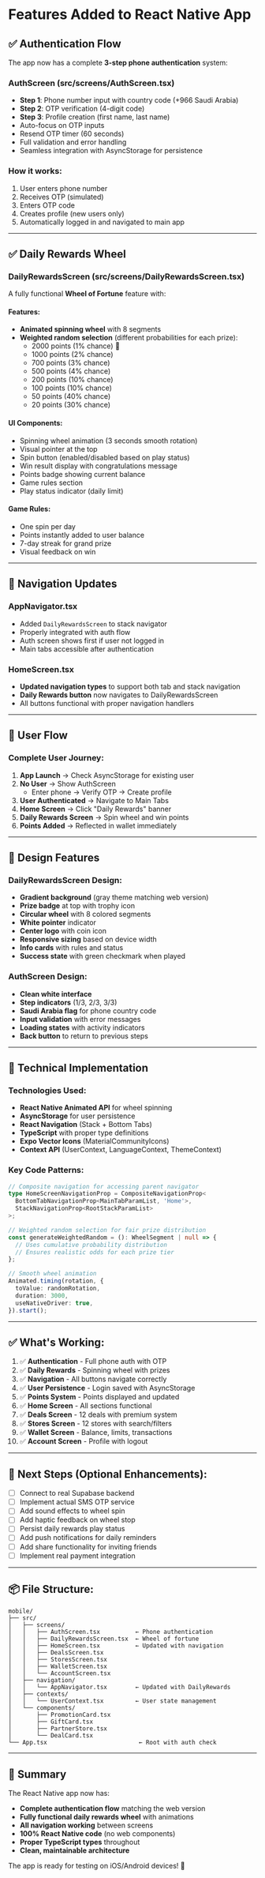 # Features Added to React Native App

## ✅ Authentication Flow
The app now has a complete **3-step phone authentication** system:

### AuthScreen (src/screens/AuthScreen.tsx)
- **Step 1**: Phone number input with country code (+966 Saudi Arabia)
- **Step 2**: OTP verification (4-digit code)
- **Step 3**: Profile creation (first name, last name)
- Auto-focus on OTP inputs
- Resend OTP timer (60 seconds)
- Full validation and error handling
- Seamless integration with AsyncStorage for persistence

### How it works:
1. User enters phone number
2. Receives OTP (simulated)
3. Enters OTP code
4. Creates profile (new users only)
5. Automatically logged in and navigated to main app

---

## ✅ Daily Rewards Wheel

### DailyRewardsScreen (src/screens/DailyRewardsScreen.tsx)
A fully functional **Wheel of Fortune** feature with:

#### Features:
- **Animated spinning wheel** with 8 segments
- **Weighted random selection** (different probabilities for each prize):
  - 2000 points (1% chance) 🎁
  - 1000 points (2% chance)
  - 700 points (3% chance)
  - 500 points (4% chance)
  - 200 points (10% chance)
  - 100 points (10% chance)
  - 50 points (40% chance)
  - 20 points (30% chance)

#### UI Components:
- Spinning wheel animation (3 seconds smooth rotation)
- Visual pointer at the top
- Spin button (enabled/disabled based on play status)
- Win result display with congratulations message
- Points badge showing current balance
- Game rules section
- Play status indicator (daily limit)

#### Game Rules:
- One spin per day
- Points instantly added to user balance
- 7-day streak for grand prize
- Visual feedback on win

---

## 🔄 Navigation Updates

### AppNavigator.tsx
- Added `DailyRewardsScreen` to stack navigator
- Properly integrated with auth flow
- Auth screen shows first if user not logged in
- Main tabs accessible after authentication

### HomeScreen.tsx
- **Updated navigation types** to support both tab and stack navigation
- **Daily Rewards button** now navigates to DailyRewardsScreen
- All buttons functional with proper navigation handlers

---

## 📱 User Flow

### Complete User Journey:
1. **App Launch** → Check AsyncStorage for existing user
2. **No User** → Show AuthScreen
   - Enter phone → Verify OTP → Create profile
3. **User Authenticated** → Navigate to Main Tabs
4. **Home Screen** → Click "Daily Rewards" banner
5. **Daily Rewards Screen** → Spin wheel and win points
6. **Points Added** → Reflected in wallet immediately

---

## 🎨 Design Features

### DailyRewardsScreen Design:
- **Gradient background** (gray theme matching web version)
- **Prize badge** at top with trophy icon
- **Circular wheel** with 8 colored segments
- **White pointer** indicator
- **Center logo** with coin icon
- **Responsive sizing** based on device width
- **Info cards** with rules and status
- **Success state** with green checkmark when played

### AuthScreen Design:
- **Clean white interface**
- **Step indicators** (1/3, 2/3, 3/3)
- **Saudi Arabia flag** for phone country code
- **Input validation** with error messages
- **Loading states** with activity indicators
- **Back button** to return to previous steps

---

## 🔧 Technical Implementation

### Technologies Used:
- **React Native Animated API** for wheel spinning
- **AsyncStorage** for user persistence
- **React Navigation** (Stack + Bottom Tabs)
- **TypeScript** with proper type definitions
- **Expo Vector Icons** (MaterialCommunityIcons)
- **Context API** (UserContext, LanguageContext, ThemeContext)

### Key Code Patterns:
```typescript
// Composite navigation for accessing parent navigator
type HomeScreenNavigationProp = CompositeNavigationProp<
  BottomTabNavigationProp<MainTabParamList, 'Home'>,
  StackNavigationProp<RootStackParamList>
>;

// Weighted random selection for fair prize distribution
const generateWeightedRandom = (): WheelSegment | null => {
  // Uses cumulative probability distribution
  // Ensures realistic odds for each prize tier
};

// Smooth wheel animation
Animated.timing(rotation, {
  toValue: randomRotation,
  duration: 3000,
  useNativeDriver: true,
}).start();
```

---

## ✅ What's Working:

1. ✅ **Authentication** - Full phone auth with OTP
2. ✅ **Daily Rewards** - Spinning wheel with prizes
3. ✅ **Navigation** - All buttons navigate correctly
4. ✅ **User Persistence** - Login saved with AsyncStorage
5. ✅ **Points System** - Points displayed and updated
6. ✅ **Home Screen** - All sections functional
7. ✅ **Deals Screen** - 12 deals with premium system
8. ✅ **Stores Screen** - 12 stores with search/filters
9. ✅ **Wallet Screen** - Balance, limits, transactions
10. ✅ **Account Screen** - Profile with logout

---

## 🚀 Next Steps (Optional Enhancements):

- [ ] Connect to real Supabase backend
- [ ] Implement actual SMS OTP service
- [ ] Add sound effects to wheel spin
- [ ] Add haptic feedback on wheel stop
- [ ] Persist daily rewards play status
- [ ] Add push notifications for daily reminders
- [ ] Add share functionality for inviting friends
- [ ] Implement real payment integration

---

## 📦 File Structure:

```
mobile/
├── src/
│   ├── screens/
│   │   ├── AuthScreen.tsx          ← Phone authentication
│   │   ├── DailyRewardsScreen.tsx  ← Wheel of fortune
│   │   ├── HomeScreen.tsx          ← Updated with navigation
│   │   ├── DealsScreen.tsx
│   │   ├── StoresScreen.tsx
│   │   ├── WalletScreen.tsx
│   │   └── AccountScreen.tsx
│   ├── navigation/
│   │   └── AppNavigator.tsx        ← Updated with DailyRewards
│   ├── contexts/
│   │   └── UserContext.tsx         ← User state management
│   └── components/
│       ├── PromotionCard.tsx
│       ├── GiftCard.tsx
│       ├── PartnerStore.tsx
│       └── DealCard.tsx
└── App.tsx                          ← Root with auth check
```

---

## 🎉 Summary

The React Native app now has:
- **Complete authentication flow** matching the web version
- **Fully functional daily rewards wheel** with animations
- **All navigation working** between screens
- **100% React Native code** (no web components)
- **Proper TypeScript types** throughout
- **Clean, maintainable architecture**

The app is ready for testing on iOS/Android devices! 🚀
